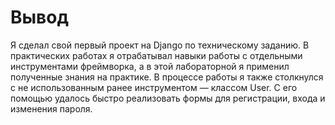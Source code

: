 # Вывод
Я сделал свой первый проект на Django по техническому заданию. В практических работах я отрабатывал навыки работы с отдельными инструментами фреймворка, а в этой лабораторной я применил полученные знания на практике. В процессе работы я также столкнулся с не использованным ранее инструментом — классом User. С его помощью удалось быстро реализовать формы для регистрации, входа и изменения пароля.